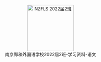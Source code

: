 <p align="center">
<a href="https://github.com/NJZFLSc2g2022/NJZFLSc2g2022-Emoji-library">
  <img width="150" src="https://emoji.nzcae.eu.org/NZFLS 2022届2班.png" alt="NZFLS 2022届2班" width="300">
</a>
<br>
南京郑和外国语学校2022届2班-学习资料-语文
</p>

<p align="center">
  <img src="https://img.shields.io/badge/Produced%20by-%E5%8D%97%E4%BA%AC%E9%83%91%E5%92%8C%E5%A4%96%E5%9B%BD%E8%AF%AD%E5%AD%A6%E6%A0%A12022%E5%B1%8A2%E7%8F%AD-blue" alt="">
  <img src="https://img.shields.io/badge/category-%E5%AD%A6%E4%B9%A0%E8%B5%84%E6%96%99-blue" alt="">
  <img src="https://img.shields.io/badge/main%20contributor-Zitong%20Bu-brightgreen" alt="">
  <img src="https://img.shields.io/badge/license-MIT-brightgreen" alt="">
</p>
